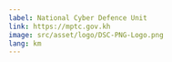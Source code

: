 ```yaml
---
label: National Cyber Defence Unit
link: https://mptc.gov.kh
image: src/asset/logo/DSC-PNG-Logo.png
lang: km
---
```

